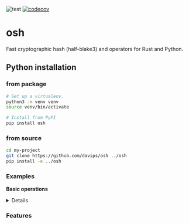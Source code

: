 ![test](https://github.com/davips/osh/workflows/test/badge.svg)
[![codecov](https://codecov.io/gh/davips/osh/branch/main/graph/badge.svg)](https://codecov.io/gh/davips/osh)

# osh
Fast cryptographic hash (half-blake3) and operators for Rust and Python.

## Python installation
### from package
```bash
# Set up a virtualenv. 
python3 -m venv venv
source venv/bin/activate

# Install from PyPI
pip install osh
```

### from source
```bash
cd my-project
git clone https://github.com/davips/osh ../osh
pip install -e ../osh
```


### Examples
**Basic operations**
<details>
<p>

```python3
from osh import Hash

# Hashes can be multiplied.
a = Hash(blob=b"Some large binary content...")
b = Hash(blob=b"Some other binary content. Might be, e.g., an action or another large content.")
c = a * b
print(f"{a} * {b} = {c}")
"""
0Sux8dX5O3gkPx5KkGKYKP * 0Q7q8pNuFRZwoBBzM1RYiq = 0EHzVjd9q7pK4AmiZlCffL
"""
```

```python3

# Multiplication can be reverted by the inverse hash. Zero is the identity hash.
print(f"{b} * {~b} = {b * ~b} = 0")
"""
0Q7q8pNuFRZwoBBzM1RYiq * 3TW3af8GIVKzzojLZbBqq5 = 0000000000000000000000 = 0
"""
```

```python3

print(f"{c} * {~b} = {c * ~b} = {a} = a")
"""
0EHzVjd9q7pK4AmiZlCffL * 3TW3af8GIVKzzojLZbBqq5 = 0Sux8dX5O3gkPx5KkGKYKP = 0Sux8dX5O3gkPx5KkGKYKP = a
"""
```

```python3

print(f"{~a} * {c} = {~a * c} = {b} = b")
"""
6Ms8EdXd3yzeddcxefn5FF * 0EHzVjd9q7pK4AmiZlCffL = 0Q7q8pNuFRZwoBBzM1RYiq = 0Q7q8pNuFRZwoBBzM1RYiq = b
"""
```

```python3

# Division is shorthand for reversion.
print(f"{c} / {b} = {c / b} = a")
"""
0EHzVjd9q7pK4AmiZlCffL / 0Q7q8pNuFRZwoBBzM1RYiq = 0Sux8dX5O3gkPx5KkGKYKP = a
"""
```

```python3

# Hash multiplication is not expected to be commutative.
print(f"{a * b} != {b * a}")
"""
0EHzVjd9q7pK4AmiZlCffL != 3qXz8PSpGGugRb0jP9BEzd
"""
```

```python3

# Hash multiplication is associative.
print(f"{a * (b * c)} = {(a * b) * c}")
"""
2xWdrj6rCfITvCfiU31v96 = 2xWdrj6rCfITvCfiU31v96
"""
```

```python3


```


</p>
</details>




### Features
